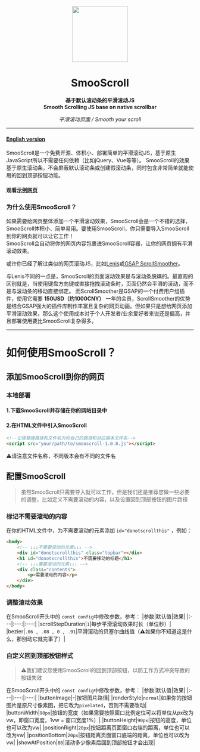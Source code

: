 <div align="center">
<a href="https://shuninyu.github.io/SmooScroll">
  <img src="https://ik.imagekit.io/shunin/SmooScroll/smooscroll-logo.svg" height="150px" />
</a>

# SmooScroll

**基于默认滚动条的平滑滚动JS**<br>**Smooth Scrolling JS base on native scrollbar**

*平滑滚动页面 / Smooth your scroll*
</div>

---
#### [English version](https://github.com/ShuninYu/SmooScroll/blob/main/docs/README-en.md)
SmooScroll是一个免费开源、体积小、部署简单的平滑滚动JS，基于原生JavaScript所以不需要任何依赖（比如jQuery、Vue等等）。
SmooScroll的效果基于原生滚动条，不会屏蔽默认滚动条或创建假滚动条，同时包含非常简单就能使用的回到顶部按钮功能。
#### 观看[示例网页](https://shuninyu.github.io/SmooScroll/)

### 为什么使用SmooScroll？
如果需要给网页整体添加一个平滑滚动效果，SmooScroll会是一个不错的选择，SmooScroll体积小、简单易用。要使用SmooScroll，你只需要导入SmooScroll到你的网页就可以让它工作！<br>SmooScroll会自动将你的网页内容包裹进SmooScroll容器，让你的网页拥有平滑滚动效果。

或许你已经了解过类似的网页滚动JS，比如[Lenis](https://github.com/darkroomengineering/lenis)或[GSAP ScrollSmoother](https://gsap.com/docs/v3/Plugins/ScrollSmoother/)。

与Lenis不同的一点是，SmooScroll的页面滚动效果是与滚动条脱耦的。最直观的区别就是，当使用键盘方向键或直接拖拽滚动条时，页面仍然会平滑的滚动，而不是与滚动条的移动直接绑定。
而ScrollSmoother是GSAP的一个付费用户组插件，使用它需要 **150USD（约1000CNY）** 一年的会员，ScrollSmoother的优势是结合GSAP强大的插件库制作丰富且复杂的网页动画。但如果只是想给网页添加平滑滚动效果，那么这个使用成本对于个人开发者/业余爱好者来说还是偏高，并且部署使用要比SmooScroll复杂得多。

---
# 如何使用SmooScroll？
## 添加SmooScroll到你的网页
### 本地部署
#### 1.下载SmooScroll并存储在你的网站目录中
#### 2.在HTML文件中引入SmooScroll
```html
<!--记得替换路径和文件名为你自己的路径和对应版本文件名-->
<script src="your/path/to/smooscroll-1.0.0.js"></script>
```
⚠️请注意文件名称，不同版本会有不同的文件名
## 配置SmooScroll
>虽然SmooScroll只需要导入就可以工作，但是我们还是推荐您做一些必要的调整，比如定义不需要滚动的内容，以及设置回到顶部按钮的图片路径
### 标记不需要滚动的内容
在你的HTML文件中，为不需要滚动的元素添加 ```id="donotscrollthis"``` ，例如：
```html
<body>
    <!-- ↓↓↓不需要滚动的元素↓↓↓ -->
    <div id="donotscrollthis" class="topbar"></div>
    <h1 id="donotscrollthis">不需要移动的标题</h1>
    <!-- ↓↓↓需要滚动的元素↓↓↓ -->
    <div class="contents">
        <p>需要滚动的内容</p>
    </div>
</body>
```
### 调整滚动效果
在SmooScroll开头中的 ```const config```中修改参数，参考：
|参数|默认值|效果|
|:---|:---:|:---:|
|scrollStepDuration|```1```|每步平滑滚动效果时长（单位秒）|
|bezier|```.06 , .08 , 0 , .91```|平滑滚动的贝塞尔曲线值（⚠️如果你不知道这是什么，那别动它就完事了）|

### 自定义回到顶部按钮样式
>⚠️我们建议您使用SmooScroll的回到顶部按钮，以防工作方式冲突导致的按钮失效

在SmooScroll开头中的 ```const config```中修改参数，参考：
|参数|默认值|效果|
|:---|:---:|:---:|
|buttonImage|-|按钮图片路径|
|renderStyle|```normal```|如果你的按钮图片是原尺寸像素图，把它改为```pixelated```，否则不需要改动|
|buttonWidth|```90px```|按钮的宽度（如果需要按照窗口比例定位可以将单位从px改为vw，即窗口宽度，1vw = 窗口宽度1%）|
|buttonHeight|```90px```|按钮的高度，单位也可以改为vw|
|positionRight|```20px```|按钮距离页面窗口右端的距离，单位也可以改为vw|
|positionBottom|```20px```|按钮距离页面窗口底端的距离，单位也可以改为vw|
|showAtPosition|```80```|滚动多少像素后回到顶部按钮才会出现|